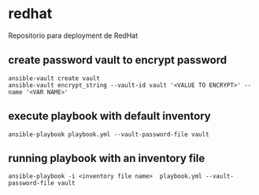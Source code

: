 # redhat
Repositorio para deployment de RedHat

## create password vault to encrypt password

```
ansible-vault create vault
ansible-vault encrypt_string --vault-id vault '<VALUE TO ENCRYPT>' --name '<VAR NAME>'
```

## execute playbook with default inventory

```
ansible-playbook playbook.yml --vault-password-file vault
```

## running playbook with an inventory file
```
ansible-playbook -i <inventory file name>  playbook.yml --vault-password-file vault
```

